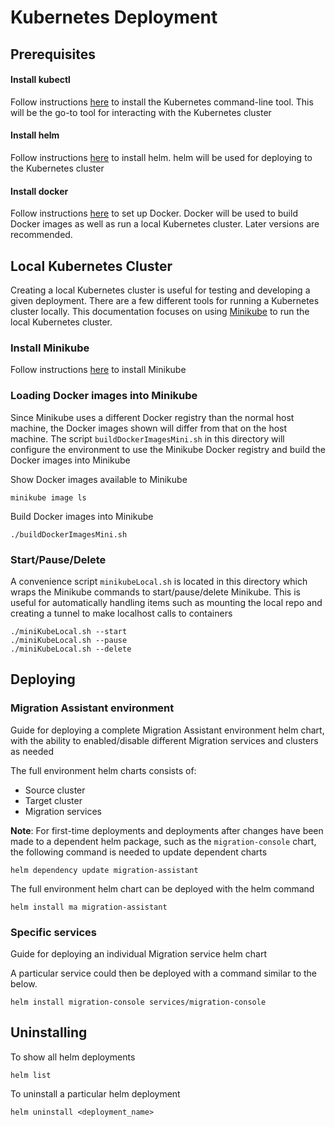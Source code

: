 # Kubernetes Deployment

## Prerequisites 

#### Install kubectl
Follow instructions [here](https://kubernetes.io/docs/tasks/tools/) to install the Kubernetes command-line tool. This will be the go-to tool for interacting with the Kubernetes cluster

#### Install helm
Follow instructions [here](https://helm.sh/docs/intro/install/) to install helm. helm will be used for deploying to the Kubernetes cluster

#### Install docker
Follow instructions [here](https://docs.docker.com/engine/install/) to set up Docker. Docker will be used to build Docker images as well as run a local Kubernetes cluster. Later versions are recommended.


## Local Kubernetes Cluster
Creating a local Kubernetes cluster is useful for testing and developing a given deployment. There are a few different tools for running a Kubernetes cluster locally. This documentation focuses on using [Minikube](https://github.com/kubernetes/minikube) to run the local Kubernetes cluster.

### Install Minikube
Follow instructions [here](https://minikube.sigs.k8s.io/docs/start/?arch=%2Fmacos%2Fx86-64%2Fstable%2Fbinary+download) to install Minikube

### Loading Docker images into Minikube
Since Minikube uses a different Docker registry than the normal host machine, the Docker images shown will differ from that on the host machine. The script `buildDockerImagesMini.sh` in this directory will configure the environment to use the Minikube Docker registry and build the Docker images into Minikube

Show Docker images available to Minikube
```shell
minikube image ls
```
Build Docker images into Minikube
```shell
./buildDockerImagesMini.sh
```

### Start/Pause/Delete
A convenience script `minikubeLocal.sh` is located in this directory which wraps the Minikube commands to start/pause/delete Minikube. This is useful for automatically handling items such as mounting the local repo and creating a tunnel to make localhost calls to containers
```shell
./miniKubeLocal.sh --start
./miniKubeLocal.sh --pause
./miniKubeLocal.sh --delete
```


## Deploying

### Migration Assistant environment
Guide for deploying a complete Migration Assistant environment helm chart, with the ability to enabled/disable different Migration services and clusters as needed

The full environment helm charts consists of:
* Source cluster
* Target cluster
* Migration services

**Note**: For first-time deployments and deployments after changes have been made to a dependent helm package, such as the `migration-console` chart, the following command is needed to update dependent charts
```shell
helm dependency update migration-assistant
```

The full environment helm chart can be deployed with the helm command
```shell
helm install ma migration-assistant
```

### Specific services
Guide for deploying an individual Migration service helm chart

A particular service could then be deployed with a command similar to the below.
```shell
helm install migration-console services/migration-console
```

## Uninstalling
To show all helm deployments
```shell
helm list
```

To uninstall a particular helm deployment
```shell
helm uninstall <deployment_name>
```
